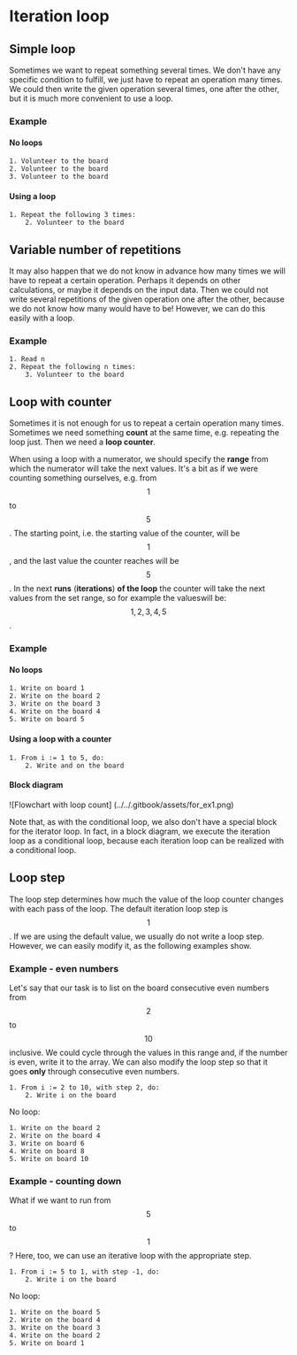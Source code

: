 # Iteration loop

## Simple loop

Sometimes we want to repeat something several times. We don't have any specific condition to fulfill, we just have to repeat an operation many times. We could then write the given operation several times, one after the other, but it is much more convenient to use a loop.

### Example

#### No loops

```
1. Volunteer to the board
2. Volunteer to the board
3. Volunteer to the board
```

#### Using a loop

```
1. Repeat the following 3 times:
    2. Volunteer to the board
```

## Variable number of repetitions

It may also happen that we do not know in advance how many times we will have to repeat a certain operation. Perhaps it depends on other calculations, or maybe it depends on the input data. Then we could not write several repetitions of the given operation one after the other, because we do not know how many would have to be! However, we can do this easily with a loop.

### Example

```
1. Read n
2. Repeat the following n times:
    3. Volunteer to the board
```

## Loop with counter

Sometimes it is not enough for us to repeat a certain operation many times. Sometimes we need something **count** at the same time, e.g. repeating the loop just. Then we need a **loop counter**.

When using a loop with a numerator, we should specify the **range** from which the numerator will take the next values. It's a bit as if we were counting something ourselves, e.g. from $$1$$ to $$5$$. The starting point, i.e. the starting value of the counter, will be $$1$$, and the last value the counter reaches will be $$5$$. In the next **runs** (**iterations**) **of the loop** the counter will take the next values ​​from the set range, so for example the values ​​will be: $$1,2,3,4,5$$.

### Example

#### No loops

```
1. Write on board 1
2. Write on the board 2
3. Write on the board 3
4. Write on the board 4
5. Write on board 5
```

#### Using a loop with a counter

```
1. From i := 1 to 5, do:
    2. Write and on the board
```

#### Block diagram

![Flowchart with loop count] (../../.gitbook/assets/for_ex1.png)

Note that, as with the conditional loop, we also don't have a special block for the iterator loop. In fact, in a block diagram, we execute the iteration loop as a conditional loop, because each iteration loop can be realized with a conditional loop.

## Loop step

The loop step determines how much the value of the loop counter changes with each pass of the loop. The default iteration loop step is $$1$$. If we are using the default value, we usually do not write a loop step. However, we can easily modify it, as the following examples show.

### Example - even numbers

Let's say that our task is to list on the board consecutive even numbers from $$2$$ to $$10$$ inclusive. We could cycle through the values ​​in this range and, if the number is even, write it to the array. We can also modify the loop step so that it goes **only** through consecutive even numbers.

```
1. From i := 2 to 10, with step 2, do:
    2. Write i on the board
```

No loop:

```
1. Write on the board 2
2. Write on the board 4
3. Write on board 6
4. Write on board 8
5. Write on board 10
```

### Example - counting down

What if we want to run from $$5$$ to $$1$$? Here, too, we can use an iterative loop with the appropriate step.

```
1. From i := 5 to 1, with step -1, do:
    2. Write i on the board
```

No loop:

```
1. Write on the board 5
2. Write on the board 4
3. Write on the board 3
4. Write on the board 2
5. Write on board 1
```